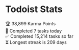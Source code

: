 
# Todoist Stats

<!-- TODO-IST:START -->
🏆  38,899 Karma Points           
🌸  Completed 7 tasks today           
✅  Completed 15,214 tasks so far           
⏳  Longest streak is 209 days
<!-- TODO-IST:END -->
